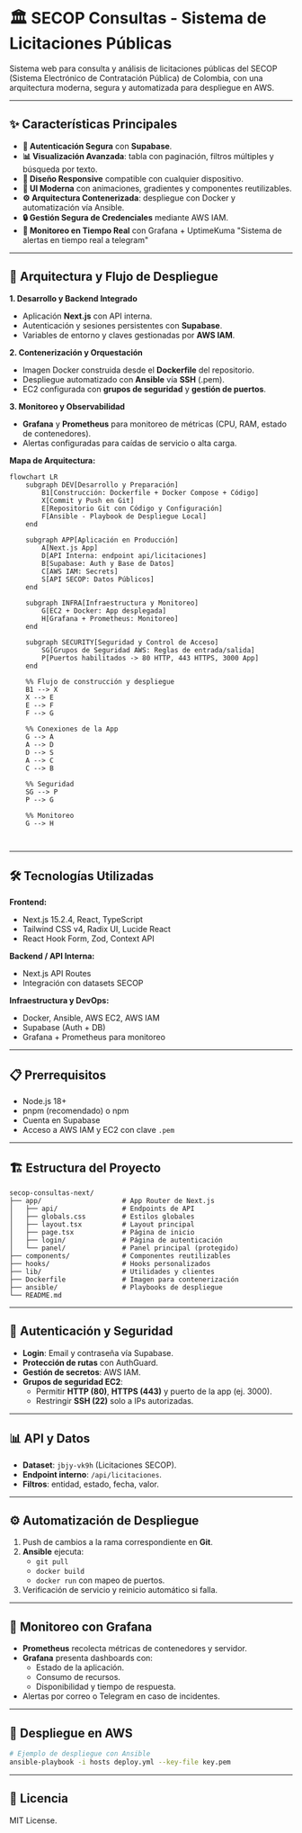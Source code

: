 # 🏛️ SECOP Consultas - Sistema de Licitaciones Públicas

Sistema web para consulta y análisis de licitaciones públicas del SECOP (Sistema Electrónico de Contratación Pública) de Colombia, con una arquitectura moderna, segura y automatizada para despliegue en AWS.

---

## ✨ Características Principales

- **🔐 Autenticación Segura** con **Supabase**.
- **📊 Visualización Avanzada**: tabla con paginación, filtros múltiples y búsqueda por texto.
- **📱 Diseño Responsive** compatible con cualquier dispositivo.
- **🎨 UI Moderna** con animaciones, gradientes y componentes reutilizables.
- **⚙️ Arquitectura Contenerizada**: despliegue con Docker y automatización vía Ansible.
- **🔒 Gestión Segura de Credenciales** mediante AWS IAM.
- **📡 Monitoreo en Tiempo Real** con Grafana + UptimeKuma "Sistema de alertas en tiempo real a telegram"

---

## 🚀 Arquitectura y Flujo de Despliegue

**1. Desarrollo y Backend Integrado**  
- Aplicación **Next.js** con API interna.  
- Autenticación y sesiones persistentes con **Supabase**.  
- Variables de entorno y claves gestionadas por **AWS IAM**.  

**2. Contenerización y Orquestación**  
- Imagen Docker construida desde el **Dockerfile** del repositorio.  
- Despliegue automatizado con **Ansible** vía **SSH** (.pem).  
- EC2 configurada con **grupos de seguridad** y **gestión de puertos**.  

**3. Monitoreo y Observabilidad**  
- **Grafana** y **Prometheus** para monitoreo de métricas (CPU, RAM, estado de contenedores).  
- Alertas configuradas para caídas de servicio o alta carga.  

**Mapa de Arquitectura:**

```mermaid
flowchart LR
    subgraph DEV[Desarrollo y Preparación]
        B1[Construcción: Dockerfile + Docker Compose + Código]
        X[Commit y Push en Git]
        E[Repositorio Git con Código y Configuración]
        F[Ansible - Playbook de Despliegue Local]
    end

    subgraph APP[Aplicación en Producción]
        A[Next.js App]
        D[API Interna: endpoint api/licitaciones]
        B[Supabase: Auth y Base de Datos]
        C[AWS IAM: Secrets]
        S[API SECOP: Datos Públicos]
    end

    subgraph INFRA[Infraestructura y Monitoreo]
        G[EC2 + Docker: App desplegada]
        H[Grafana + Prometheus: Monitoreo]
    end

    subgraph SECURITY[Seguridad y Control de Acceso]
        SG[Grupos de Seguridad AWS: Reglas de entrada/salida]
        P[Puertos habilitados -> 80 HTTP, 443 HTTPS, 3000 App]
    end

    %% Flujo de construcción y despliegue
    B1 --> X
    X --> E
    E --> F
    F --> G

    %% Conexiones de la App
    G --> A
    A --> D
    D --> S
    A --> C
    C --> B

    %% Seguridad
    SG --> P
    P --> G

    %% Monitoreo
    G --> H



```

---
## 🛠️ Tecnologías Utilizadas

**Frontend:**  
- Next.js 15.2.4, React, TypeScript  
- Tailwind CSS v4, Radix UI, Lucide React  
- React Hook Form, Zod, Context API  

**Backend / API Interna:**  
- Next.js API Routes  
- Integración con datasets SECOP  

**Infraestructura y DevOps:**  
- Docker, Ansible, AWS EC2, AWS IAM  
- Supabase (Auth + DB)  
- Grafana + Prometheus para monitoreo  

---

## 📋 Prerrequisitos

- Node.js 18+  
- pnpm (recomendado) o npm  
- Cuenta en Supabase  
- Acceso a AWS IAM y EC2 con clave `.pem`  

---

## 🏗️ Estructura del Proyecto

```
secop-consultas-next/
├── app/                    # App Router de Next.js
│   ├── api/                # Endpoints de API
│   ├── globals.css         # Estilos globales
│   ├── layout.tsx          # Layout principal
│   ├── page.tsx            # Página de inicio
│   ├── login/              # Página de autenticación
│   └── panel/              # Panel principal (protegido)
├── components/             # Componentes reutilizables
├── hooks/                  # Hooks personalizados
├── lib/                    # Utilidades y clientes
├── Dockerfile              # Imagen para contenerización
├── ansible/                # Playbooks de despliegue
└── README.md
```

---

## 🔐 Autenticación y Seguridad

- **Login**: Email y contraseña vía Supabase.  
- **Protección de rutas** con AuthGuard.  
- **Gestión de secretos**: AWS IAM.  
- **Grupos de seguridad EC2**:
  - Permitir **HTTP (80)**, **HTTPS (443)** y puerto de la app (ej. 3000).
  - Restringir **SSH (22)** solo a IPs autorizadas.  

---

## 📊 API y Datos

- **Dataset**: `jbjy-vk9h` (Licitaciones SECOP).  
- **Endpoint interno**: `/api/licitaciones`.  
- **Filtros**: entidad, estado, fecha, valor.  

---

## ⚙️ Automatización de Despliegue

1. Push de cambios a la rama correspondiente en **Git**.  
2. **Ansible** ejecuta:
   - `git pull`
   - `docker build`
   - `docker run` con mapeo de puertos.
3. Verificación de servicio y reinicio automático si falla.  

---

## 📡 Monitoreo con Grafana

- **Prometheus** recolecta métricas de contenedores y servidor.  
- **Grafana** presenta dashboards con:
  - Estado de la aplicación.  
  - Consumo de recursos.  
  - Disponibilidad y tiempo de respuesta.  
- Alertas por correo o Telegram en caso de incidentes.  

---

## 🚀 Despliegue en AWS

```bash
# Ejemplo de despliegue con Ansible
ansible-playbook -i hosts deploy.yml --key-file key.pem
```

---

## 📄 Licencia

MIT License.
